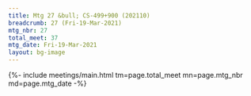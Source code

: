 ```yaml
---
title: Mtg 27 &bull; CS-499+900 (202110)
breadcrumb: 27 (Fri-19-Mar-2021)
mtg_nbr: 27
total_meet: 37
mtg_date: Fri-19-Mar-2021
layout: bg-image
---
```


{%- include meetings/main.html
    tm=page.total_meet
    mn=page.mtg_nbr
    md=page.mtg_date
-%}
